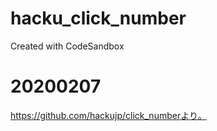 # hacku_click_number
Created with CodeSandbox

# 20200207
https://github.com/hackujp/click_numberより。
